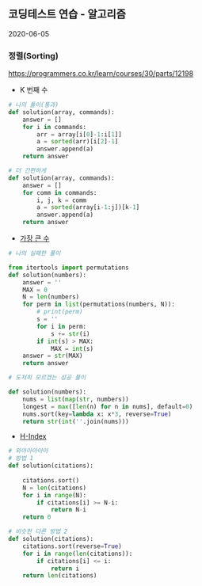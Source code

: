 

## 코딩테스트 연습 - 알고리즘



2020-06-05

### 정렬(Sorting)

<https://programmers.co.kr/learn/courses/30/parts/12198>



* K 번째 수

```python
# 나의 풀이(통과)
def solution(array, commands):
    answer = []
    for i in commands:
        arr = array[i[0]-1:i[1]]
        a = sorted(arr)[i[2]-1]
        answer.append(a)
    return answer

# 더 간편하게
def solution(array, commands):
    answer = []
    for comm in commands:
        i, j, k = comm
        a = sorted(array[i-1:j])[k-1]
        answer.append(a)
    return answer
```





* [가장 큰 수](https://programmers.co.kr/learn/courses/30/lessons/42746)

```python
# 나의 실패한 풀이

from itertools import permutations
def solution(numbers):
    answer = ''
    MAX = 0
    N = len(numbers)
    for perm in list(permutations(numbers, N)):
        # print(perm)
        s = ''
        for i in perm:
            s += str(i)
        if int(s) > MAX:
            MAX = int(s)
    answer = str(MAX)
    return answer
```

```python
# 도저히 모르겠는 성공 풀이

def solution(numbers):
    nums = list(map(str, numbers))
    longest = max([len(n) for n in nums], default=0)
    nums.sort(key=lambda x: x*3, reverse=True)
    return str(int(''.join(nums)))
```



* [H-Index](https://programmers.co.kr/learn/courses/30/lessons/42747)

```python
# 와아아아아아
# 방법 1
def solution(citations):
    
    citations.sort()
    N = len(citations)
    for i in range(N):
        if citations[i] >= N-i:
            return N-i
    return 0
```

```python
# 비슷한 다른 방법 2
def solution(citations):
    citations.sort(reverse=True)
    for i in range(len(citations)):
        if citations[i] <= i: 
            return i
    return len(citations)
```

